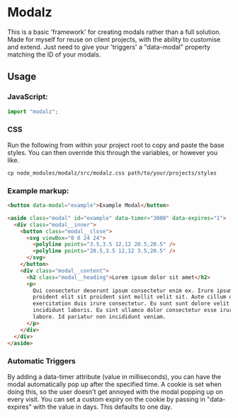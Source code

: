 # Modalz

This is a basic 'framework' for creating modals rather than a full solution.
Made for myself for reuse on client projects, with the ability to customise and extend.
Just need to give your 'triggers' a "data-modal" property matching the ID of your modals.

## Usage

### JavaScript:

```javascript
import "modalz";
```

### CSS

Run the following from within your project root to copy and paste the base styles.
You can then override this through the variables, or however you like.

```
cp node_modules/modalz/src/modalz.css path/to/your/projects/styles
```

### Example markup:

```html
<button data-modal="example">Example Modal</button>

<aside class="modal" id="example" data-timer="3000" data-expires="1">
  <div class="modal__inner">
    <button class="modal__close">
      <svg viewBox="0 0 24 24">
        <polyline points="3.5,3.5 12,12 20.5,20.5" />
        <polyline points="20.5,3.5 12,12 3.5,20.5" />
      </svg>
    </button>
    <div class="modal__content">
      <h2 class="modal__heading">Lorem ipsum dolor sit amet</h2>
      <p>
        Qui consectetur deserunt ipsum consectetur enim ex. Irure ipsum ipsum
        proident elit sit proident sint mollit velit sit. Aute cillum qui elit
        exercitation duis irure consectetur. Eu sunt sunt dolore velit ex
        incididunt laboris. Eu sint ullamco dolor consectetur esse irure et
        labore. Id pariatur non incididunt veniam.
      </p>
    </div>
  </div>
</aside>
```

### Automatic Triggers

By adding a data-timer attribute (value in milliseconds), you can have the modal automatically pop up after the specified time.
A cookie is set when doing this, so the user doesn't get annoyed with the modal popping up on every visit. You can set a custom expiry on the cookie by passing in "data-expires" with the value in days. This defaults to one day.
